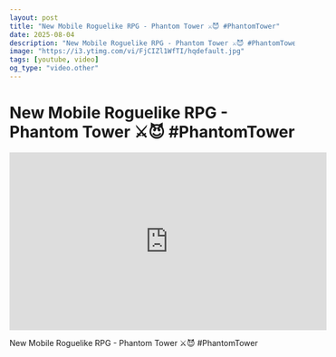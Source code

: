 ```yaml
---
layout: post
title: "New Mobile Roguelike RPG - Phantom Tower ⚔️😈 #PhantomTower"
date: 2025-08-04
description: "New Mobile Roguelike RPG - Phantom Tower ⚔️😈 #PhantomTower"
image: "https://i3.ytimg.com/vi/FjCIZl1WfTI/hqdefault.jpg"
tags: [youtube, video]
og_type: "video.other"
---
```


<script type="application/ld+json">
{
  "@context": "http://schema.org",
  "@type": "VideoObject",
  "name": "New Mobile Roguelike RPG - Phantom Tower \u2694\ufe0f\ud83d\ude08 #PhantomTower",
  "description": "New Mobile Roguelike RPG - Phantom Tower \u2694\ufe0f\ud83d\ude08 #PhantomTower",
  "thumbnailUrl": "https://i3.ytimg.com/vi/FjCIZl1WfTI/hqdefault.jpg",
  "uploadDate": "2025-08-04T12:00:25",
  "embedUrl": "https://www.youtube.com/embed/FjCIZl1WfTI",
  "publisher": {
    "@type": "Person",
    "name": "Celo Zaga"
  },
  "mainEntityOfPage": {
    "@type": "WebPage",
    "@id": "https://celozaga.github.io/2025/08/04/new-mobile-roguelike-rpg---phantom-tower-\u2694\ufe0f\ud83d\ude08-#phantomtower-FjCIZl1WfTI.html"
  },
  "duration": "PT0M0S"
}
</script>

<script type="application/ld+json">
{
  "@context": "http://schema.org",
  "@type": "BlogPosting",
  "headline": "New Mobile Roguelike RPG - Phantom Tower \u2694\ufe0f\ud83d\ude08 #PhantomTower",
  "image": "https://i3.ytimg.com/vi/FjCIZl1WfTI/hqdefault.jpg",
  "publisher": {
    "@type": "Person",
    "name": "Celo Zaga"
  },
  "url": "https://celozaga.github.io/2025/08/04/new-mobile-roguelike-rpg---phantom-tower-\u2694\ufe0f\ud83d\ude08-#phantomtower-FjCIZl1WfTI.html",
  "datePublished": "2025-08-04T12:00:25",
  "dateCreated": "2025-08-04T12:00:25",
  "dateModified": "2025-08-04T12:00:25",
  "description": "New Mobile Roguelike RPG - Phantom Tower \u2694\ufe0f\ud83d\ude08 #PhantomTower",
  "author": {
    "@type": "Person",
    "name": "Celo Zaga"
  },
  "mainEntityOfPage": {
    "@type": "WebPage",
    "@id": "https://celozaga.github.io/2025/08/04/new-mobile-roguelike-rpg---phantom-tower-\u2694\ufe0f\ud83d\ude08-#phantomtower-FjCIZl1WfTI.html"
  }
}
</script>

<h1 class="youtube-post-title">New Mobile Roguelike RPG - Phantom Tower ⚔️😈 #PhantomTower</h1>

<iframe width="560" height="315" src="https://www.youtube.com/embed/FjCIZl1WfTI" class="youtube-post-embed" frameborder="0" allowfullscreen></iframe>

<p class="youtube-post-description">New Mobile Roguelike RPG - Phantom Tower ⚔️😈 #PhantomTower</p>
